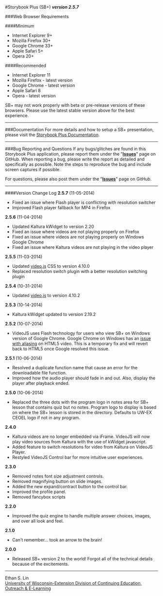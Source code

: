 #Storybook Plus (SB+)
**_version 2.5.7_**

###Web Browser Requirements

####Minimum
* Internet Explorer 9+
* Mozilla Firefox 30+
* Google Chrome 33+
* Apple Safari 5+
* Opera 20+

####Recommended
* Internet Explorer 11
* Mozilla Firefox - latest version
* Google Chrome - latest version
* Apple Safari 8
* Opera - latest version

SB+ may not work properly with beta or pre-release versions of these browsers. Please use the latest stable version above for the best experience.

---
###Documentation
For more details and how to setup a SB+ presentation, please visit the [Storybook Plus Documentation](https://mediastreamer.doit.wisc.edu/uwli-ltc/media/documentation/sbplus/v2/).

---
###Bug Reporting and Questions
If any bugs/glitches are found in this Storybook Plus application, please report them under the "**[Issues](https://github.com/oel-mediateam/sbplus/issues)**" page on GitHub. When reporting a bug, please write the report as detailed and specifically as possible. Note the steps to reproduce the bug and include screen captures if possible.

For questions, please also post them under the "**[Issues](https://github.com/oel-mediateam/sbplus/issues)**" page on GitHub.

---
####Version Change Log
**2.5.7** (11-05-2014)  
* Fixed an issue where Flash player is conflicting with resolution switcher
* Improved Flash player fallback for MP4 in Firefox

**2.5.6** (11-04-2014)  
* Updated Kaltura kWidget to version 2.20
* Fixed an issue where videos are not playing properly on Firefox
* Fixed an issue where videos are not playing properly on Windows Google Chrome
* Fixed an issue where Kaltura videos are not playing in the video player

**2.5.5** (11-03-2014)  
* Updated [video.js](https://github.com/videojs/video.js) CSS to version 4.10.0
* Replaced resolution switch plugin with a better resolution switching plugin

**2.5.4** (10-31-2014)  
* Updated [video.js](https://github.com/videojs/video.js) to version 4.10.2

**2.5.3** (10-14-2014)  
* Kaltura kWidget updated to version 2.19.2

**2.5.2** (10-07-2014)  
* VideoJS uses Flash technology for users who view SB+ on Windows version of Google Chrome. Google Chrome on Windows has an [issue with aliasing](https://code.google.com/p/chromium/issues/detail?id=351458) on HTML5 video. This is a temporary fix and will revert back to HTML5 once Google resolved this issue.

**2.5.1** (10-06-2014)  
* Resolved a duplicate function name that cause an error for the downloadable file function.
* Improved how the audio player should fade in and out. Also, display the player after playback ended.

**2.5.0** (10-06-2014)  
* Replaced the three dots with the program logo in notes area for SB+ lesson that contains quiz but no notes. Program logo to display is based on where the SB+ lesson is stored in the directory. Defaults to UW-EX CEOEL logo if not in any program.

**2.4.0**  
* Kaltura videos are no longer embedded via iFrame. VideoJS will now play video sources from Kaltura with the use of kWidget javascript.
* Added feature to switch resolutions for video from Kaltura on VideoJS Player.
* Restyled VideoJS Control bar for more intuitive user experiences.

**2.3.0**  
* Removed notes font size adjustment controls.
* Removed magnifying button on slide images.
* Added the new expand/contract button to the control bar.
* Improved the profile panel.
* Removed fancybox scripts

**2.2.0**  
* Improved the quiz engine to handle multiple answer choices, images, and over all look and feel.

**2.1.0**  
* Can't remember... took an arrow to the brain!

**2.0.0**  
* Released SB+ version 2 to the world! Forgot all of the technical details because of the excitements.

---
Ethan S. Lin  
[University of Wisconsin-Extension Division of Continuing Education, Outreach & E-Learning](http://ce.uwex.edu/)
